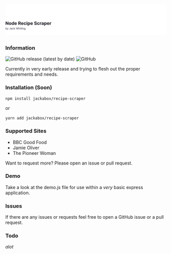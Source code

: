 # ![Laravel Nova Duplicate Model](https://github.com/jackabox/recipe-scraper/raw/master/title.jpg)

### Information

![GitHub release (latest by date)](https://img.shields.io/github/v/release/jackabox/recipe-scraper?style=flat-square)
![GitHub](https://img.shields.io/github/license/jackabox/recipe-scraper?style=flat-square)

Currently in very early release and trying to flesh out the proper requirements and needs.

### Installation (Soon)

```
npm install jackabox/recipe-scraper
```

or

```
yarn add jackabox/recipe-scraper
```

### Supported Sites

- BBC Good Food
- Jamie Oliver
- The Pioneer Woman

Want to request more? Please open an issue or pull request.

### Demo

Take a look at the demo.js file for use within a _very_ basic express application.

### Issues

If there are any issues or requests feel free to open a GitHub issue or a pull request.

### Todo

_alot_
